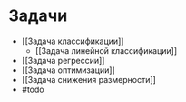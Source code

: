 # Задачи

* [[Задача классификации]]
	* [[Задача линейной классификации]]
* [[Задача регрессии]]
* [[Задача оптимизации]]
* [[Задача снижения размерности]]
* #todo